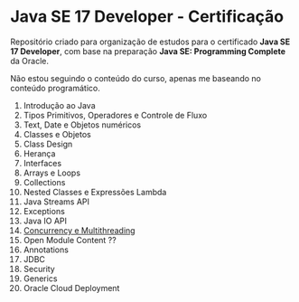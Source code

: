 # Java SE 17 Developer - Certificação

Repositório criado para organização de estudos para o certificado **Java SE 17 Developer**, com base na preparação **Java SE: Programming Complete** da Oracle.

Não estou seguindo o conteúdo do curso, apenas me baseando no conteúdo programático.

1. Introdução ao Java
2. Tipos Primitivos, Operadores e Controle de Fluxo
3. Text, Date e Objetos numéricos
4. Classes e Objetos
5. Class Design
6. Herança
7. Interfaces
8. Arrays e Loops
9. Collections
10. Nested Classes e Expressões Lambda
11. Java Streams API
12. Exceptions
13. Java IO API
14. [Concurrency e Multithreading](concurrency/README.md)
15. Open Module Content ??
16. Annotations
17. JDBC
18. Security
19. Generics
20. Oracle Cloud Deployment



